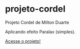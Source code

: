 # projeto-cordel
Projeto Cordel de Milton Duarte


Aplicando efeito Paralax (simples).



<a href= "https://luppesucess.github.io/projeto-cordel/"> Acesse o projeto!</a>

